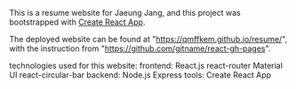 This is a resume website for Jaeung Jang, and this project was bootstrapped with [Create React App](https://github.com/facebook/create-react-app).

The deployed website can be found at "https://qmffkem.github.io/resume/",
with the instruction from "https://github.com/gitname/react-gh-pages".

technologies used for this website:
frontend:
    React.js
    react-router
    Material UI
    react-circular-bar
backend:
    Node.js
    Express
tools:
    Create React App

